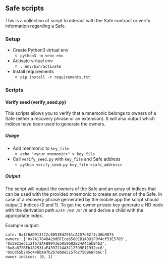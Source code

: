 ## Safe scripts
This is a collection of script to interact with the Safe contract or verify information regarding a Safe.

### Setup
* Create Python3 virtual env
  * `python3 -m venv env`
* Activate virtual env
  * `. env/bin/activate`
* Install requirements
  * `pip install -r requirements.txt`

### Scripts

#### Verify seed (verify_seed.py)
This scripts allows you to verify that a mnemonic belongs to owners of a Safe (either a recovery phrase or an extension). It will also output which indices have been used to generate the owners.

##### Usage
* Add menmonic to `key_file`
  * `echo "<your mnemonic>" > key_file` 
* Call `verify_seed.py` with `key_file` and Safe address
  * `python verify_seed.py key_file <safe_address>`

##### Output
The script will output the owners of the Safe and an array of indices that can be used with the provided mnemonic to create an owner of the Safe.
In case of a recovery phrase gernerated by the mobile app the script should output 2 indices (0 and 1). To get the owner private key generate a HD node with the derivation path `m/44'/60'/0'/0` and derive a child with the appropriate index.

Example output:
```
safe: 0x1f6AD913fC2c8053Ed2951cA257e62f3c36b9874
owners: ['0x7A1784B429dBFEce6580EB1A891F0f4cf53E5705', '0x5921ed112f672AFB9943E5050b02824A4Ceb84b2', '0x8a872BEb182531aF4397224A3C12599E11932ec6', '0xCd55b245c44bbA97b2b7ebDe5157b2750968Fb6C']
owner indices: [0, 1]
```